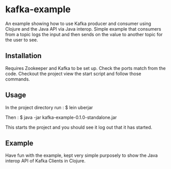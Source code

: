 # kafka-example

An example showing how to use Kafka producer and consumer using Clojure and the Java API via Java interop. Simple example that consumers from a topic logs the input and then sends on the value to another topic for the user to see. 

## Installation

Requires Zookeeper and Kafka to be set up. Check the ports match from the code.
Checkout the project view the start script and follow those commands.

## Usage

In the project directory run : 
    $ lein uberjar

Then :
    $ java -jar kafka-example-0.1.0-standalone.jar

This starts the project and you should see it log out that it has started.

## Example

Have fun with the example, kept very simple purposely to show the Java interop API of Kafka Clients in Clojure. 

